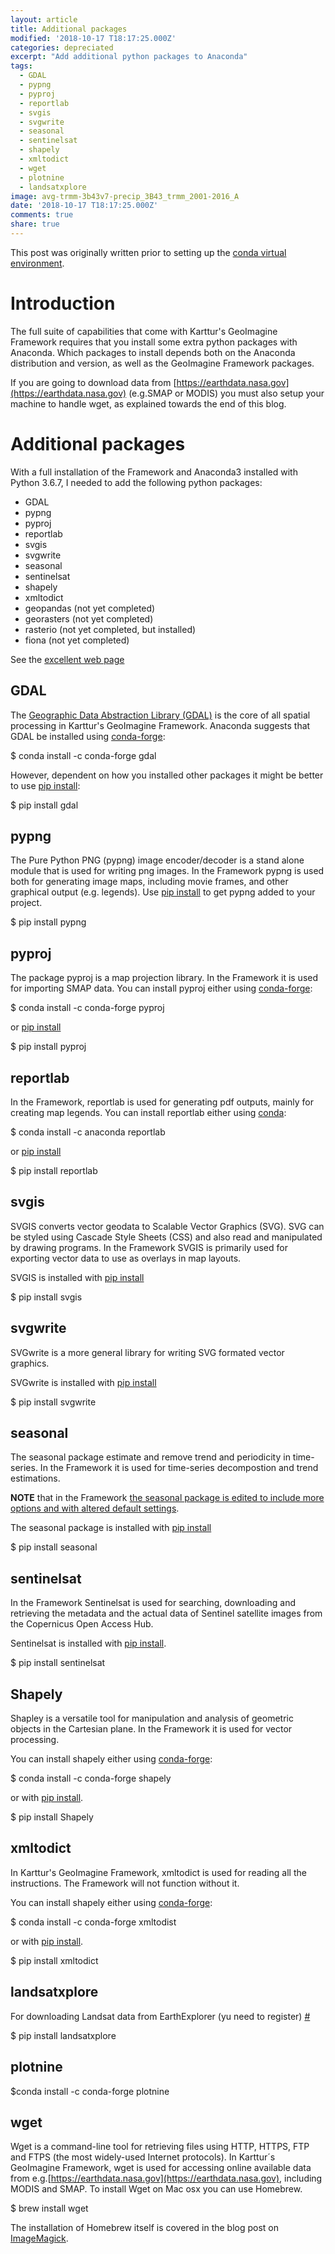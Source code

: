 ```yaml
---
layout: article
title: Additional packages
modified: '2018-10-17 T18:17:25.000Z'
categories: depreciated
excerpt: "Add additional python packages to Anaconda"
tags:
  - GDAL
  - pypng
  - pyproj
  - reportlab
  - svgis
  - svgwrite
  - seasonal
  - sentinelsat
  - shapely
  - xmltodict
  - wget
  - plotnine
  - landsatxplore
image: avg-trmm-3b43v7-precip_3B43_trmm_2001-2016_A
date: '2018-10-17 T18:17:25.000Z'
comments: true
share: true
---
```

<script src="https://karttur.github.io/common/assets/js/karttur/togglediv.js"></script>

This post was originally written prior to setting up the [conda virtual environment](../prep/prep-conda-environ/).

# Introduction

The full suite of capabilities that come with Karttur's GeoImagine Framework requires that you install some extra python packages with <span class='app'>Anaconda</span>. Which packages to install depends both on the Anaconda distribution and version, as well as the GeoImagine Framework packages.

If you are going to download data from [https://earthdata.nasa.gov](https://earthdata.nasa.gov) (e.g.SMAP or MODIS) you must also setup your machine to handle <span class='terminalapp'>wget</span>, as explained towards the end of this blog.

# Additional packages

 With a full installation of the Framework and Anaconda3 installed with Python 3.6.7, I needed to add the following python packages:

- GDAL
- pypng
- pyproj
- reportlab
- svgis
- svgwrite
- seasonal
- sentinelsat
- shapely
- xmltodict
- geopandas (not yet completed)
- georasters (not yet completed)
- rasterio (not yet completed, but installed)
- fiona (not yet completed)

See the [excellent web page](https://automating-gis-processes.github.io/2016/Lesson1-Intro-Python-GIS.html)

## GDAL

The [Geographic Data Abstraction Library (GDAL)](https://www.gdal.org/) is the core of all spatial processing in Karttur's GeoImagine Framework. Anaconda suggests that GDAL be installed using [conda-forge](https://anaconda.org/conda-forge/gdal):

<span class='terminal'>$ conda install -c conda-forge gdal</span>

However, dependent on how you installed other packages it might be better to use [<span class='terminalapp'>pip install</span>](https://pypi.org/project/GDAL/):

<span class='terminal'>$ pip install gdal</span>

## pypng

The Pure Python PNG (pypng) image encoder/decoder is a stand alone module that is used for writing png images. In the Framework pypng is used both for generating image maps, including movie frames, and other graphical output (e.g. legends). Use [<span class='terminalapp'>pip install</span>](https://pypi.org/project/pypng/) to get pypng added to your project.

<span class='terminal'>$ pip install pypng</span>

## pyproj

The package pyproj is a map projection library. In the Framework it is used for importing SMAP data. You can install pyproj either using [conda-forge](https://anaconda.org/anaconda/reportlab):

<span class='terminal'>$ conda install -c conda-forge pyproj</span>

or [<span class='terminalapp'>pip install</span>](https://pypi.org/project/pyproj/)

<span class='terminal'>$ pip install pyproj</span>

## reportlab

In the Framework, reportlab is used for generating pdf outputs, mainly for creating map legends. You can install reportlab either using [conda](https://anaconda.org/anaconda/reportlab):

<span class='terminal'>$ conda install -c anaconda reportlab</span>

or [<span class='terminalapp'>pip install</span>](https://pypi.org/project/reportlab/)

<span class='terminal'>$ pip install reportlab</span>

## svgis

SVGIS converts vector geodata to Scalable Vector Graphics (SVG). SVG can be styled using Cascade Style Sheets (CSS) and also read and manipulated by drawing programs. In the Framework SVGIS is primarily used for exporting vector data to use as overlays in map layouts.

SVGIS is installed with [<span class='terminalapp'>pip install</span>](https://pypi.org/project/svgis/)

<span class='terminal'>$ pip install svgis</span>

## svgwrite

SVGwrite is a more general library for writing SVG formated vector graphics.

SVGwrite is installed with [<span class='terminalapp'>pip install</span>](https://pypi.org/project/svgwrite/)

<span class='terminal'>$ pip install svgwrite</span>

## seasonal

The seasonal package estimate and remove trend and periodicity in time-series. In the Framework it is used for time-series decompostion and trend estimations.

**NOTE** that in the Framework [the seasonal package is edited to include more options and with altered default settings](#).

The seasonal package is installed with [<span class='terminalapp'>pip install</span>](https://pypi.org/project/seasonal/)

<span class='terminal'>$ pip install seasonal</span>

## sentinelsat

In the Framework Sentinelsat is used for searching, downloading and retrieving the metadata and the actual data of Sentinel satellite images from the Copernicus Open Access Hub.

Sentinelsat is installed with [<span class='terminalapp'>pip install</span>](https://pypi.org/project/sentinelsat/).

<span class='terminal'>$ pip install sentinelsat</span>

## Shapely

Shapley is a versatile tool for manipulation and analysis of geometric objects in the Cartesian plane. In the Framework it is used for vector processing.

You can install shapely either using [conda-forge](https://anaconda.org/anaconda/shapely):

<span class='terminal'>$ conda install -c conda-forge shapely</span>

or with [<span class='terminalapp'>pip install</span>](https://pypi.org/project/Shapely/).

<span class='terminal'>$ pip install Shapely</span>

## xmltodict

In Karttur's GeoImagine Framework, xmltodict is used for reading all the instructions. The Framework will not function without it.

You can install shapely either using [conda-forge](https://anaconda.org/conda-forge/xmltodict):

<span class='terminal'>$ conda install -c conda-forge xmltodist</span>

or with [<span class='terminalapp'>pip install</span>](https://pypi.org/project/xmltodict/).

<span class='terminal'>$ pip install xmltodict</span>

## landsatxplore

For downloading Landsat data from EarthExplorer (yu need to register)
[#](https://pypi.org/project/landsatxplore/)

<span class='terminal'>$ pip install landsatxplore</span>

## plotnine

<span class='terminal'>$conda install -c conda-forge plotnine</span>

## wget

Wget is a command-line tool for retrieving files using HTTP, HTTPS, FTP and FTPS (the most widely-used Internet protocols). In Karttur´s GeoImagine Framework, wget is used for accessing online available data from e.g.[https://earthdata.nasa.gov](https://earthdata.nasa.gov), including MODIS and SMAP. To install Wget on Mac osx you can use <span class='app'>Homebrew</span>.

<span class='terminal'>$ brew install wget</span>

The installation of <span class='app'>Homebrew</span> itself is covered in the blog post on [ImageMagick](https://karttur.github.io/setup-theme-blog/blog/install-imagemagick/).
